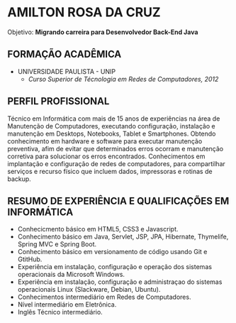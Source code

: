 # **AMILTON ROSA DA CRUZ**
Objetivo: **Migrando carreira para Desenvolvedor Back-End Java**


## FORMAÇÃO ACADÊMICA

- UNIVERSIDADE PAULISTA - UNIP
    - *Curso Superior de Técnologia em Redes de Computadores, 2012*


## PERFIL PROFISSIONAL 

Técnico em Informática com mais de 15 anos de experiências na área de Manutenção de Computadores, executando configuração, instalação e manutenção em Desktops, Notebooks, Tablet e Smartphones. Obtendo conhecimento em hardware e software para executar manutenção preventiva, afim de evitar que determinados erros ocorram e manutenção corretiva para solucionar os erros encontrados. Conhecimentos em implantação e configuração de redes de computadores, para compartilhar serviços e recurso físico que incluem dados, impressoras e rotinas de backup.

## RESUMO DE EXPERIÊNCIA E QUALIFICAÇÕES EM INFORMÁTICA

- Conhecicmento básico em HTML5, CSS3 e Javascript.
- Conhecimento básico em Java, Servlet, JSP, JPA, Hibernate, Thymelife, Spring MVC e Spring Boot.
- Conhecimento básico em versionamento de código usando Git e GtitHub.
- Experiência em instalação, configuração e operação dos sistemas operacionais da Microsoft Windows.
- Experiência em instalação, configuração e administraçao do sistemas operacionais Linux (Slackware, Debian, Ubuntu).
- Conhecimentos intermediário em Redes de Computadores.
- Nível intermediário em Eletrônica.
- Inglês Técnico intermediário.
